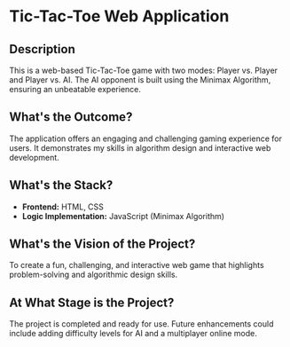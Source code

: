 # Tic-Tac-Toe Web Application

## Description

This is a web-based Tic-Tac-Toe game with two modes: Player vs. Player and Player vs. AI. The AI opponent is built using the Minimax Algorithm, ensuring an unbeatable experience.

## What's the Outcome?

The application offers an engaging and challenging gaming experience for users. It demonstrates my skills in algorithm design and interactive web development.

## What's the Stack?

- **Frontend:** HTML, CSS
- **Logic Implementation:** JavaScript (Minimax Algorithm)

## What's the Vision of the Project?

To create a fun, challenging, and interactive web game that highlights problem-solving and algorithmic design skills.

## At What Stage is the Project?

The project is completed and ready for use. Future enhancements could include adding difficulty levels for AI and a multiplayer online mode.
